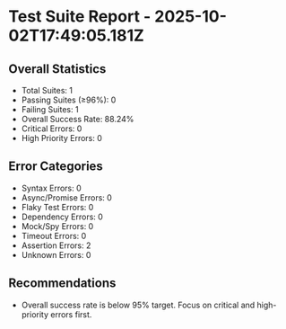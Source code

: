 # Test Suite Report - 2025-10-02T17:49:05.181Z

## Overall Statistics
- Total Suites: 1
- Passing Suites (≥96%): 0
- Failing Suites: 1
- Overall Success Rate: 88.24%
- Critical Errors: 0
- High Priority Errors: 0

## Error Categories
- Syntax Errors: 0
- Async/Promise Errors: 0
- Flaky Test Errors: 0
- Dependency Errors: 0
- Mock/Spy Errors: 0
- Timeout Errors: 0
- Assertion Errors: 2
- Unknown Errors: 0

## Recommendations
- Overall success rate is below 95% target. Focus on critical and high-priority errors first.



